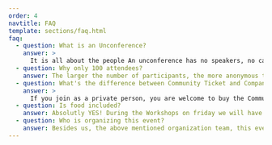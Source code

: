 ```yaml
---
order: 4
navtitle: FAQ
template: sections/faq.html
faq:
  - question: What is an Unconference?
    answer: >
      It is all about the people An unconference has no speakers, no call for papers and no agenda in advance. All is made by attendees. The unconference starts with a big welcome and introduction game. The next step is asking for session inputs. Topics are greatly varied. There are two kind of sessions: interests and contributions. A contribution has a learning which is shared by the attendee. A smart topic which needs to be spread within community. An interest is a question by an attendee and the group is asked for input and their knowledge. You name the topic, we find the speaker. Topics can be hard like tech-topics in engineering or developing. But also soft like awareness of team movements, fast moving world topics or personal development. Sharing is caring! We all learn from each other. One of the key parts of the planning are the coffee breaks. During the sessions there are usually lovely conversations. Afterwards there is still time to exchange opinions and ideas.
  - question: Why only 100 attendees?
    answer: The larger the number of participants, the more anonymous the event. That's exactly what we don't want. We want a family atmosphere where everyone can and should participate in his or her own way. 
  - question: What's the difference between Community Ticket and Company Ticket?
    answer: >
      If you join as a private person, you are welcome to buy the Community Ticket. Companies need to buy Company Tickets. This helps us to make the self paid community tickets as affordable as possible.
  - question: Is food included?
    answer: Absolutly YES! During the Workshops on friday we will have some snacks and some drinks in the evening. On Suturday and Sunday we will have lunch together and also snacks with fruits, cakes and coffee afterwards. On Suturday evening we organized a dinner for all of us.
  - question: Who is organizing this event?
    answer: Besides us, the above mentioned organization team, this event was organized by the boot e.V. - Best of Open Technologies. The purpose of this association is the promotion of education, research and science in the field of open information and communication technology, in particular open source software. One main field is organizing several events within open source technologies. One event was the former PHPucEU – PHP Unconference Europe – and since 3 years we are happy to go together on with WEUC – Web Engineering Unconference. The activities are unpaid and we do not have commercial targets.
---
```

